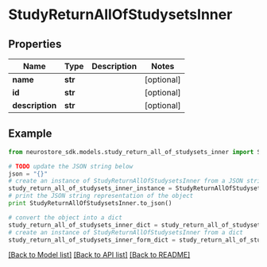 # StudyReturnAllOfStudysetsInner


## Properties
Name | Type | Description | Notes
------------ | ------------- | ------------- | -------------
**name** | **str** |  | [optional] 
**id** | **str** |  | [optional] 
**description** | **str** |  | [optional] 

## Example

```python
from neurostore_sdk.models.study_return_all_of_studysets_inner import StudyReturnAllOfStudysetsInner

# TODO update the JSON string below
json = "{}"
# create an instance of StudyReturnAllOfStudysetsInner from a JSON string
study_return_all_of_studysets_inner_instance = StudyReturnAllOfStudysetsInner.from_json(json)
# print the JSON string representation of the object
print StudyReturnAllOfStudysetsInner.to_json()

# convert the object into a dict
study_return_all_of_studysets_inner_dict = study_return_all_of_studysets_inner_instance.to_dict()
# create an instance of StudyReturnAllOfStudysetsInner from a dict
study_return_all_of_studysets_inner_form_dict = study_return_all_of_studysets_inner.from_dict(study_return_all_of_studysets_inner_dict)
```
[[Back to Model list]](../README.md#documentation-for-models) [[Back to API list]](../README.md#documentation-for-api-endpoints) [[Back to README]](../README.md)


